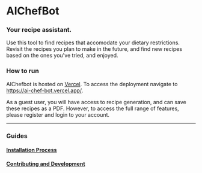 # AIChefBot

### Your recipe assistant.

Use this tool to find recipes that accomodate your dietary restrictions. Revisit the recipes you plan to make in the future, and find new recipes based on the ones you've tried, and enjoyed.

### How to run

AIChefbot is hosted on [Vercel](https://vercel.com/).
To access the deployment navigate to https://ai-chef-bot.vercel.app/.

As a guest user, you will have access to recipe generation, and can save these recipes as a PDF.
However, to access the full range of features, please register and login to your account.
<hr>

### Guides

#### [Installation Process](./Installation.md)


#### [Contributing and Development](./Contributing.md)